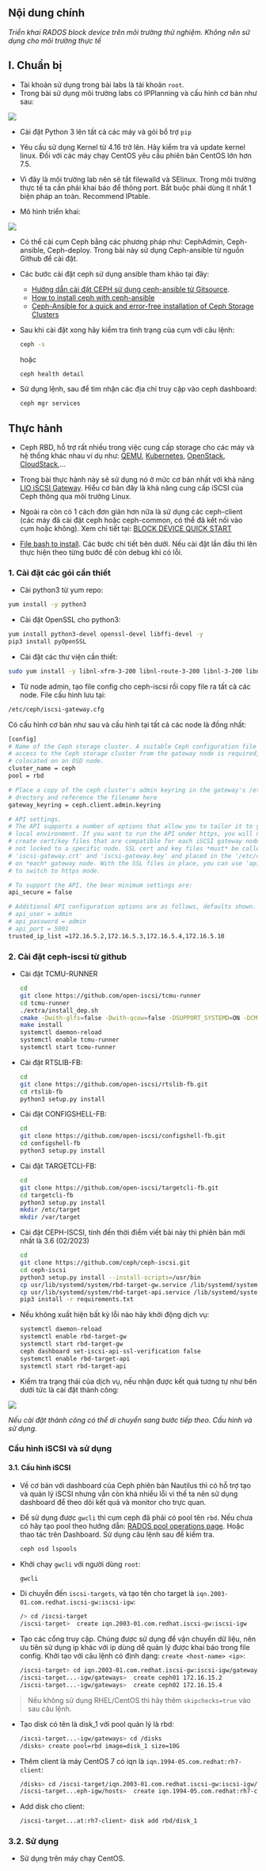 ## Nội dung chính

_Triển khai RADOS block device trên môi trường thử nghiệm. Không nên sử dụng cho môi trường thực tế_

## <a name="I" >I. Chuẩn bị</a>

- Tài khoản sử dụng trong bài labs là tài khoản `root`.
- Trong bài sử dụng môi trường labs có IPPlanning và cấu hình cơ bản như sau:

<img src="../Images/labs-ceph-iscsi-ipPlanning.PNG" width="">

- Cài đặt Python 3 lên tất cả các máy và gói bổ trợ `pip`
- Yêu cầu sử dụng Kernel từ 4.16 trở lên. Hãy kiểm tra và update kernel linux. Đối với các máy chạy CentOS yêu cầu phiên bản CentOS lớn hơn 7.5.
- Vì đây là môi trường lab nên sẽ tắt filewalld và SElinux. Trong môi trường thực tế ta cần phải khai báo để thông port. Bắt buộc phải dùng ít nhất 1 biện pháp an toàn. Recommend IPtable.

- Mô hình triển khai:

<img src="../Images/cai_ceph_3_node_bang_ansible.drawio.png" width="">

- Có thể cài cụm Ceph bằng các phương pháp như: CephAdmin, Ceph-ansible, Ceph-deploy. Trong bài này sử dụng Ceph-ansible từ nguồn Github để cài đặt.

- Các bước cài đặt ceph sử dụng ansible tham khảo tại đây:
  - [Hướng dẫn cài đặt CEPH sử dụng ceph-ansible từ Gitsource](https://github.com/uncelvel/tutorial-ceph/blob/master/docs/setup/ceph-ansible-nautilus-gitsource.md).
  - [How to install ceph with ceph-ansible](https://www.marksei.com/how-to-install-ceph-with-ceph-ansible/)
  - [Ceph-Ansible for a quick and error-free installation of Ceph Storage Clusters](https://kruschecompany.com/ceph-ansible/)

- Sau khi cài đặt xong hãy kiểm tra tình trạng của cụm với câu lệnh:

    ```sh
    ceph -s
    ```

    hoặc

    ```sh
    ceph health detail
    ```

- Sử dụng lệnh, sau để tìm nhận các địa chỉ truy cập vào ceph dashboard:

    ```sh
    ceph mgr services
    ```

## <a name="II" >Thực hành</a>

- Ceph RBD, hỗ trợ rất nhiều trong việc cung cấp storage cho các máy và hệ thống khác nhau ví dụ như: [QEMU](https://docs.ceph.com/en/latest/rbd/qemu-rbd/), [Kubernetes](https://docs.ceph.com/en/latest/rbd/rbd-kubernetes/), [OpenStack](https://docs.ceph.com/en/latest/rbd/rbd-openstack/), [CloudStack](https://docs.ceph.com/en/latest/rbd/rbd-cloudstack/),...

- Trong bài thực hành này sẽ sử dụng nó ở mức cơ bản nhất với khả năng [LIO iSCSI Gateway](https://docs.ceph.com/en/latest/rbd/iscsi-overview/). Hiểu cơ bản đây là khả năng cung cấp iSCSI của Ceph thông qua môi trường Linux.

- Ngoài ra còn có 1 cách đơn giản hơn nữa là sử dụng các ceph-client (các máy đã cài đặt ceph hoặc ceph-common, có thể đã kết nối vào cụm hoặc không). Xem chi tiết tại: [BLOCK DEVICE QUICK START](https://docs.ceph.com/en/latest/start/quick-rbd/#install-ceph)

- [File bash to install](install-ceph-iscsi.sh). Các bước chi tiết bên dưới. Nếu cài đặt lần đầu thì lên thực hiện theo từng bước để còn debug khi có lỗi.

### <a name="2.1" >1. Cài đặt các gói cần thiết</a>

- Cài python3 từ yum repo:

```sh
yum install -y python3
```

- Cài đặt OpenSSL cho python3:

```sh
yum install python3-devel openssl-devel libffi-devel -y
pip3 install pyOpenSSL
```

- Cài đặt các thư viện cần thiết:

```sh
sudo yum install -y libnl-xfrm-3-200 libnl-route-3-200 libnl-3-200 libnl-utils libkmod2 python-kmodpy librbd1 python3-pyparsing python3-pydotplus python-kmodpy python3-pyudev python3-ibus-1.0 python3-urwid-utils python3-urwidtrees python3-urwid python3-pyparsing python3-pydotplus python3-rados python3-rbd python3-rbd-dbg python3-netifaces python3-crypto python3-requests python3-responses python3-flask python3-openssl python3-aioopenssl python3-ndg-httpsclient python3-service-identity gcc-c++
```

- Từ node admin, tạo file config cho ceph-iscsi rồi copy file ra tất cả các node. File cấu hình lưu tại:

```sh
/etc/ceph/iscsi-gateway.cfg
```

Có cấu hình cơ bản như sau và cấu hình tại tất cả các node là đồng nhất:

```sh
[config]
# Name of the Ceph storage cluster. A suitable Ceph configuration file allowing
# access to the Ceph storage cluster from the gateway node is required, if not
# colocated on an OSD node.
cluster_name = ceph
pool = rbd

# Place a copy of the ceph cluster's admin keyring in the gateway's /etc/ceph
# drectory and reference the filename here
gateway_keyring = ceph.client.admin.keyring

# API settings.
# The API supports a number of options that allow you to tailor it to your
# local environment. If you want to run the API under https, you will need to
# create cert/key files that are compatible for each iSCSI gateway node, that is
# not locked to a specific node. SSL cert and key files *must* be called
# 'iscsi-gateway.crt' and 'iscsi-gateway.key' and placed in the '/etc/ceph/' directory
# on *each* gateway node. With the SSL files in place, you can use 'api_secure = true'
# to switch to https mode.

# To support the API, the bear minimum settings are:
api_secure = false

# Additional API configuration options are as follows, defaults shown.
# api_user = admin
# api_password = admin
# api_port = 5001
trusted_ip_list =172.16.5.2,172.16.5.3,172.16.5.4,172.16.5.10

```

### <a name="2.2" >2. Cài đặt ceph-iscsi từ github</a>

- Cài đặt TCMU-RUNNER

  ```sh
  cd 
  git clone https://github.com/open-iscsi/tcmu-runner
  cd tcmu-runner
  ./extra/install_dep.sh
  cmake -Dwith-glfs=false -Dwith-qcow=false -DSUPPORT_SYSTEMD=ON -DCMAKE_INSTALL_PREFIX=/usr
  make install
  systemctl daemon-reload
  systemctl enable tcmu-runner
  systemctl start tcmu-runner
  ```

- Cài đặt RTSLIB-FB:

  ```sh
  cd
  git clone https://github.com/open-iscsi/rtslib-fb.git
  cd rtslib-fb
  python3 setup.py install
  ```

- Cài đặt CONFIGSHELL-FB:

  ```sh
  cd
  git clone https://github.com/open-iscsi/configshell-fb.git
  cd configshell-fb
  python3 setup.py install
  ```

- Cài đặt TARGETCLI-FB:

  ```sh
  cd
  git clone https://github.com/open-iscsi/targetcli-fb.git
  cd targetcli-fb
  python3 setup.py install
  mkdir /etc/target
  mkdir /var/target
  ```

- Cài đặt CEPH-ISCSI, tính đến thời điểm viết bài này thì phiên bản mới nhất là 3.6 (02/2023)

  ```sh
  cd
  git clone https://github.com/ceph/ceph-iscsi.git
  cd ceph-iscsi
  python3 setup.py install --install-scripts=/usr/bin
  cp usr/lib/systemd/system/rbd-target-gw.service /lib/systemd/system
  cp usr/lib/systemd/system/rbd-target-api.service /lib/systemd/system
  pip3 install -r requirements.txt
  ```

- Nếu không xuất hiện bất kỳ lỗi nào hãy khởi động dịch vụ:

  ```sh
  systemctl daemon-reload
  systemctl enable rbd-target-gw
  systemctl start rbd-target-gw
  ceph dashboard set-iscsi-api-ssl-verification false
  systemctl enable rbd-target-api
  systemctl start rbd-target-api
  ```

- Kiểm tra trạng thái của dịch vụ, nếu nhận được kết quả tương tự như bên dưới tức là cài đặt thành công:

<img src="../Images/ceph-iscsi-api-gw-status.PNG" width="">

_Nếu cài đặt thành công có thể di chuyển sang bước tiếp theo. Cấu hình và sử dụng._

### <a name="2.3" >Cấu hình iSCSI và sử dụng</a>

#### <a name="2.31" >3.1. Cấu hình iSCSI</a>

- Về cơ bản với dashboard của Ceph phiên bản Nautilus thì có hỗ trợ tạo và quản lý iSCSI nhưng vẫn còn khá nhiều lỗi vì thế ta nên sử dụng dashboard để theo dõi kết quả và monitor cho trực quan.

- Để sử dụng được `gwcli` thì cụm ceph đã phải có pool tên `rbd`. Nếu chưa có hãy tạo pool theo hướng dẫn: [RADOS pool operations page](http://docs.ceph.com/docs/master/rados/operations/pools/). Hoặc thao tác trên Dashboard. Sử dụng câu lệnh sau để kiểm tra.

  ```sh
  ceph osd lspools
  ```

- Khởi chạy `gwcli` với người dùng `root`:

  ```sh
  gwcli
  ```

- Di chuyển đến `iscsi-targets`, và tạo tên cho target là `iqn.2003-01.com.redhat.iscsi-gw:iscsi-igw`:

  ```sh
  /> cd /iscsi-target
  /iscsi-target>  create iqn.2003-01.com.redhat.iscsi-gw:iscsi-igw
  ```

- Tạo các cổng truy cập. Chúng được sử dụng để vận chuyển dữ liệu, nên ưu tiên sử dụng ip khác với ip dùng dể quản lý được khai báo trong file config. Khởi tạo với câu lệnh có định dạng: `create <host-name> <ip>`:

  ```sh
  /iscsi-target> cd iqn.2003-01.com.redhat.iscsi-gw:iscsi-igw/gateways
  /iscsi-target...-igw/gateways>  create ceph01 172.16.15.2
  /iscsi-target...-igw/gateways>  create ceph02 172.16.15.4
  ```

>Nếu không sử dụng RHEL/CentOS thì hãy thêm `skipchecks=true` vào sau câu lệnh.

- Tạo disk có tên là disk_1 với pool quản lý là rbd:

  ```sh
  /iscsi-target...-igw/gateways> cd /disks
  /disks> create pool=rbd image=disk_1 size=10G
  ```

- Thêm client là máy CentOS 7 có iqn là `iqn.1994-05.com.redhat:rh7-client`:

  ```sh
  /disks> cd /iscsi-target/iqn.2003-01.com.redhat.iscsi-gw:iscsi-igw/hosts
  /iscsi-target...eph-igw/hosts>  create iqn.1994-05.com.redhat:rh7-client
  ```

- Add disk cho client:

  ```sh
  /iscsi-target...at:rh7-client> disk add rbd/disk_1
  ```

### <a name="2.32" >3.2. Sử dụng</a>

- Sử dụng trên máy chạy CentOS.
